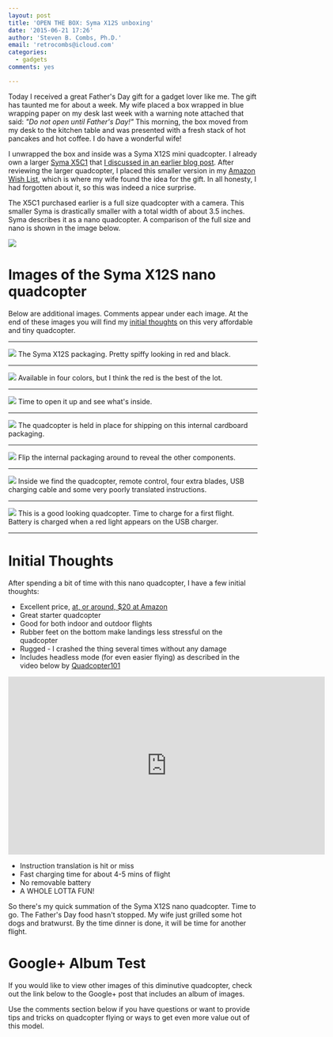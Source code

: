```yaml
---
layout: post
title: 'OPEN THE BOX: Syma X12S unboxing'
date: '2015-06-21 17:26'
author: 'Steven B. Combs, Ph.D.'
email: 'retrocombs@icloud.com'
categories:
  - gadgets
comments: yes

---
```


Today I received a great Father's Day gift for a gadget lover like me. The gift has taunted me for about a week. My wife placed a box wrapped in blue wrapping paper on my desk last week with a warning note attached that said: *"Do not open until Father's Day!"* This morning, the box moved from my desk to the kitchen table and was presented with a fresh stack of hot pancakes and hot coffee. I do have a wonderful wife!

I unwrapped the box and inside was a Syma X12S mini quadcopter. I already own a larger [Syma X5C1](http://www.amazon.com/s/ref=as_li_ss_tl?_encoding=UTF8&camp=1789&creative=390957&field-keywords=syma%20x5c-1&linkCode=ur2&sprefix=syma%20x5c-1%2Caps%2C183&tag=stevenccom-20&url=search-alias%3Daps&linkId=J3FYHC6IV22I3AGU) that [I discussed in an earlier blog post](/gadgets/2015/02/15/syma-x5c-1-unboxing.html). After reviewing the larger quadcopter, I placed this smaller version in my [Amazon Wish List](http://amzn.com/w/2ULILGJHKWDGJ), which is where my wife found the idea for the gift. In all honesty, I had forgotten about it, so this was indeed a nice surprise.

The X5C1 purchased earlier is a full size quadcopter with a camera. This smaller Syma is drastically smaller with a total width of about 3.5 inches. Syma describes it as a nano quadcopter. A comparison of the full size and nano is shown in the image below.

![](https://lh6.googleusercontent.com/-fHBsnUn3Pko/VYct_7dgj8I/AAAAAAABkjI/r995TpT1lPw/s935-no/IMG_8353.JPG)

# Images of the Syma X12S nano quadcopter

Below are additional images. Comments appear under each image. At the end of these images you will find my [initial thoughts](#initial-thoughts) on this very affordable and tiny quadcopter.

***

![](https://lh3.googleusercontent.com/-XlRK7vSaebw/VYcqW9j-17I/AAAAAAABkjU/uGf0F51dt30/w1247-h935-no/IMG_20150621_131105.jpg)
The Syma X12S packaging. Pretty spiffy looking in red and black.

***

![](https://lh5.googleusercontent.com/-Xk64t86F1NI/VYcqW0Pnp9I/AAAAAAABkjU/dG80uvMGO50/w1247-h935-no/IMG_20150621_131159.jpg)
Available in four colors, but I think the red is the best of the lot.

***

![](https://lh5.googleusercontent.com/-rkf6YJe1nrk/VYcqWzk_haI/AAAAAAABkjU/HzkWqSfMRDo/w1247-h935-no/IMG_20150621_131229.jpg)
Time to open it up and see what's inside.

***

![](https://lh5.googleusercontent.com/-Gz1QZ2Hhsj8/VYcqW4RvlCI/AAAAAAABkjU/5n3aKFjMGLY/w1247-h935-no/IMG_20150621_131251.jpg)
The quadcopter is held in place for shipping on this internal cardboard packaging.

***

![](https://lh5.googleusercontent.com/-TdFl_e8vrmE/VYcqW6lTHGI/AAAAAAABkjU/WuPJKkhAp9s/w1247-h935-no/IMG_20150621_131312.jpg)
Flip the internal packaging around to reveal the other components.

***

![](https://lh5.googleusercontent.com/-63b89U2t9mc/VYcqW4iLeyI/AAAAAAABkjU/5fJnL_KMnFI/w1247-h935-no/IMG_20150621_131427.jpg)
Inside we find the quadcopter, remote control, four extra blades, USB charging cable and some very poorly translated instructions.

***

![](https://lh5.googleusercontent.com/-RZ12y_g4ruI/VYcqW0HEx3I/AAAAAAABkjU/-fYpy_hUXK0/w1247-h935-no/IMG_20150621_142154.jpg)
This is a good looking quadcopter. Time to charge for a first flight. Battery is charged when a red light appears on the USB charger.

***

# Initial Thoughts
After spending a bit of time with this nano quadcopter, I have a few initial thoughts:

* Excellent price, [at, or around, $20 at Amazon](http://www.amazon.com/s/ref=as_li_ss_tl?_encoding=UTF8&camp=1789&creative=390957&field-keywords=SYMA%20X12S&linkCode=ur2&tag=stevenccom-20&url=search-alias%3Daps&linkId=GTMKPXOAVBTT6IMC)
* Great starter quadcopter
* Good for both indoor and outdoor flights
* Rubber feet on the bottom make landings less stressful on the quadcopter
* Rugged - I crashed the thing several times without any damage
* Includes headless mode (for even easier flying) as described in the video below by [Quadcopter101](https://www.youtube.com/channel/UC90A4JdsSoFm1Okfu0DHTuQ)

<iframe width="640" height="360" src="https://www.youtube.com/embed/bFtMIc7p8Oc" frameborder="0" allowfullscreen></iframe>

* Instruction translation is hit or miss
* Fast charging time for about 4-5 mins of flight
* No removable battery
* A WHOLE LOTTA FUN!

So there's my quick summation of the Syma X12S nano quadcopter. Time to go. The Father's Day food hasn't stopped. My wife just grilled some hot dogs and bratwurst. By the time dinner is done, it will be time for another flight.

# Google+ Album Test
If you would like to view other images of this diminutive quadcopter, check out the link below to the Google+ post that includes an album of images.

<!-- Place this tag where you want the widget to render. -->
<div class="g-post" data-href="https://plus.google.com/+StevenCombsPhD/posts/fBVPFD6dv1G"></div>

Use the comments section below if you have questions or want to provide tips and tricks on quadcopter flying or ways to get even more value out of this model.
